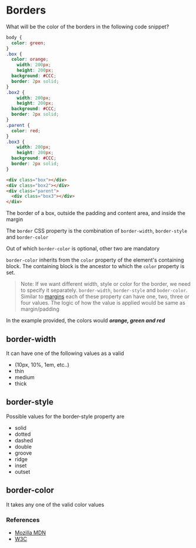 # Borders
What will be the color of the borders in the following code snippet?

```CSS
body {
  color: green;
}
.box {
  color: orange;
	width: 200px;
	height: 200px;
  background: #CCC;
  border: 2px solid;
}
.box2 {
	width: 200px;
	height: 200px;
  background: #CCC;
  border: 2px solid;
}
.parent {
  color: red;
}
.box3 {
	width: 200px;
	height: 200px;
  background: #CCC;
  border: 2px solid;
}
```
```HTML
<div class="box"></div>
<div class="box2"></div>
<div class="parent">
  <div class="box3"></div>
</div>
```


The border of a box, outside the padding and content area, and inside the margin

The `border` CSS property is the combination of `border-width`, `border-style` and `border-color`

Out of which `border-color` is optional, other two are mandatory

`border-color` inherits from the `color` property of the element's containing block. The containing block is the ancestor to which the `color` property is set.

> Note: If we want different width, style or color for the border, we need to specify it separately. `border-width`, `border-style` and `boder-color`. Similar to [margins](https://github.com/markandan/Frontend-Focus/tree/master/CSS/margins-padding) each of these property can have one, two, three or four values. The logic of how the value is applied would be same as margin/padding

In the example provided, the colors would  ***orange, green and red***

## border-width

It can have one of the following values as a valid

* <length>  (10px, 10%, 1em, etc..)
* thin 
* medium 
* thick

## border-style

Possible values for the border-style property are

* solid
* dotted
* dashed
* double
* groove
* ridge
* inset
* outset

## border-color

It takes any one of the valid color values

### References 

* [Mozilla MDN](https://developer.mozilla.org/en-US/docs/Web/CSS/border)
* [W3C](https://www.w3.org/TR/css-box-3/#borders)
